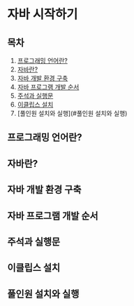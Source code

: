 자바 시작하기
=========

## 목차
1. [프로그래밍 언어란?](#프로그래밍-언어란?)
2. [자바란?](#자바란?)
3. [자바 개발 환경 구축](#자바-개발-환경-구축)
4. [자바 프로그램 개발 순서](#자바-프로그램-개발-순서)
5. [주석과 실행문](#주석과-실행문)
6. [이클립스 설치](#이클립스-설치)
7. [풀인원 설치와 실행](#풀인원 설치와 실행)

## 프로그래밍 언어란?

## 자바란?

## 자바 개발 환경 구축

## 자바 프로그램 개발 순서

## 주석과 실행문

## 이클립스 설치

## 풀인원 설치와 실행

